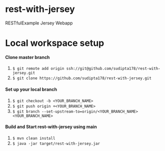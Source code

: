 # rest-with-jersey
RESTfulExample Jersey Webapp

# Local workspace setup

#### Clone master branch
1. `$ git remote add origin ssh://git@github.com/sudipta178/rest-with-jersey.git`
2. `$ git clone https://github.com/sudipta178/rest-with-jersey.git`

#### Set up your local branch
1. `$ git checkout -b <YOUR_BRANCH_NAME>`
2. `$ git push origin +<YOUR_BRANCH_NAME>`
3. `$ git branch --set-upstream-to=origin/<YOUR_BRANCH_NAME>  <YOUR_BRANCH_NAME>`

#### Build and Start rest-with-jersey using main 
1. `$ mvn clean install`
2. `$ java -jar target/rest-with-jersey.jar`
